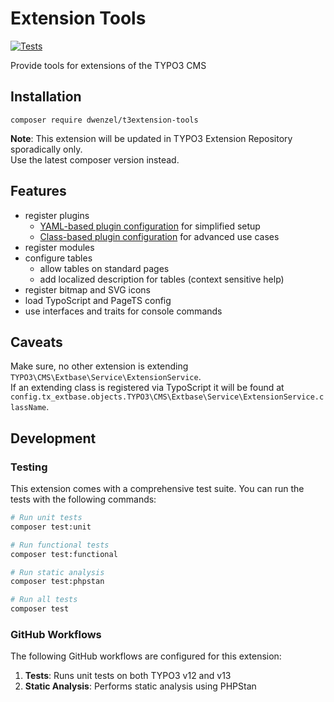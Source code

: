 # Extension Tools
[![Tests](https://github.com/dwenzel/t3extension-tools/actions/workflows/tests.yml/badge.svg)](https://github.com/dwenzel/t3extension-tools/actions/workflows/tests.yml)

Provide tools for extensions of the TYPO3 CMS

## Installation
```
composer require dwenzel/t3extension-tools
```
**Note**: This extension will be updated in TYPO3 Extension Repository sporadically only.  
Use the latest composer version instead.

## Features

* register plugins
  * [YAML-based plugin configuration](docs/PluginConfiguration.md) for simplified setup
  * [Class-based plugin configuration](docs/ClassBasedPluginConfiguration.md) for advanced use cases
* register modules
* configure tables
  * allow tables on standard pages
  * add localized description for tables (context sensitive help)
* register bitmap and SVG icons
* load TypoScript and PageTS config
* use interfaces and traits for console commands

## Caveats

Make sure, no other extension is extending `TYPO3\CMS\Extbase\Service\ExtensionService`.  
If an extending class is registered via TypoScript it will be found at 
`config.tx_extbase.objects.TYPO3\CMS\Extbase\Service\ExtensionService.className`.

## Development

### Testing

This extension comes with a comprehensive test suite. You can run the tests with the following commands:

```bash
# Run unit tests
composer test:unit

# Run functional tests
composer test:functional

# Run static analysis
composer test:phpstan

# Run all tests
composer test
```

### GitHub Workflows

The following GitHub workflows are configured for this extension:

1. **Tests**: Runs unit tests on both TYPO3 v12 and v13
2. **Static Analysis**: Performs static analysis using PHPStan
